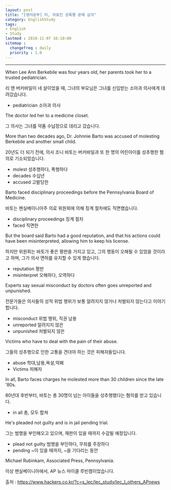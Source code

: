```yaml
---
layout: post
title: "[영어공부] 미, 의료인 성폭행 문제 심각"
category: EnglishStudy
tags:
- English
- Study
lastmod : 2018-11-07 16:10:00
sitemap :
  changefreq : daily
  priority : 1.0
---
```


***

<!--미리보기-->

When Lee Ann Berkebile was four years old, her parents took her to a trusted pediatrician.

리 앤 버커바일이 네 살이었을 때, 그녀의 부모님은 그녀를 신임받는 소아과 의사에게 데려갔습니다.

- pediatrician 소아과 의사


The doctor led her to a medicine closet.

그 의사는 그녀를 약품 수납장으로 데리고 갔습니다.


More than two decades ago, Dr. Johnnie Barto was accused of molesting Berkebile and another small child.

20년도 더 되기 전에, 의사 조니 바토는 버커바일과 또 한 명의 어린아이를 성추행한 혐의로 기소되었습니다.

- molest 성추행하다, 폭행하다
- decades 수십년
- accused 고발당한



Barto faced disciplinary proceedings before the Pennsylvania Board of Medicine.

바토는 펜실베이니아주 의료 위원회에 의해 징계 절차에도 직면했습니다.

- disciplinary proceedings 징계 절차
- faced 직면한

But the board said Barto had a good reputation, and that his actions could have been misinterpreted, allowing him to keep his license.

하지만 위원회는 바토가 좋은 평판을 가지고 있고, 그의 행동이 오해될 수 있었을 것이라고 하며, 그가 의사 면허를 유지할 수 있게 했습니다.

- reputation 평판
- misinterpret 오해하다, 오역하다


Experts say sexual misconduct by doctors often goes unreported and unpunished.

전문가들은 의사들의 성적 위법 행위가 보통 알려지지 않거나 처벌되지 않는다고 이야기합니다.

- misconduct 위법 행위, 직권 남용
- unreported 알려지지 않은
- unpunished 처벌되지 않은


Victims who have to deal with the pain of their abuse.

그들의 성추행으로 인한 고통을 견뎌야 하는 것은 피해자들입니다.

- abuse 학대,남용,욕설,악폐
- Victims 피해자


In all, Barto faces charges he molested more than 30 children since the late '80s.

80년대 후반부터, 바토는 총 30명이 넘는 아이들을 성추행했다는 혐의를 받고 있습니다.

- in all 총, 모두 합쳐



He's pleaded not guilty and is in jail pending trial.

그는 범행을 부인해오고 있으며, 재판이 있을 때까지 수감될 예정입니다.

- plead not guilty 범행을 부인하다, 무죄를 주장하다
- pending ~이 있을 때까지, ~을 기다리는 동안


Michael Rubinkam, Associated Press, Pennsylvania.

이상 펜실베이니아에서, AP 뉴스 마이클 루빈캠이었습니다.


출처 : https://www.hackers.co.kr/?c=s_lec/lec_study/lec_I_others_APnews
